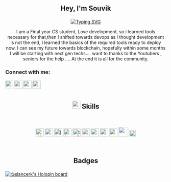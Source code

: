 ## <p align='center'>Hey, I'm Souvik <p/>


<p align='center'>
<a href="https://git.io/typing-svg" align='center'><img src="https://readme-typing-svg.demolab.com?font=Fira+Code&pause=1000&color=0FF700&center=true&vCenter=true&width=435&lines=DEVOPS+ENGINEER;FREELANCER" alt="Typing SVG" /></a>
</p>

<p align='center'>I am a Final year CS student, Love development, so i learned tools necessary for that,then I shifted towards devops as 
I thought development is not the end, I learned the basics of the required tools ready to deploy now. I can see my future 
towards blockchain, hopefully within some months I will be starting with next gen techs.... 
want to thanks to the Youtubers , seniors for the help .... 
At the end it is all for the community.</p>


<h3 align="left">Connect with me:</h3>
<p align="left">
  
<a href="https://www.linkedin.com/in/souvik-paul-653a291b9/">
  <img align="left" width="24px" src="https://cdn-icons-png.flaticon.com/512/174/174857.png"  />
</a>
<a href="https://twitter.com/Souvikp21570038">
  <img align="left" width="26px" src="https://logodownload.org/wp-content/uploads/2014/09/twitter-logo-6.png" />
</a>

<a href="https://www.instagram.com/slender_singer/">
  <img align="left" width="26px" src="https://upload.wikimedia.org/wikipedia/commons/thumb/a/a5/Instagram_icon.png/1024px-Instagram_icon.png" />
</a>

<a href="mailto:psouvik260@gmail.com">
  <img align="left" width="26px" src="https://cdn-icons-png.flaticon.com/512/281/281769.png" />
</a>


  

<br />
<br />
  
  
## <p align='center'> <img src="https://media2.giphy.com/media/QssGEmpkyEOhBCb7e1/giphy.gif?cid=ecf05e47a0n3gi1bfqntqmob8g9aid1oyj2wr3ds3mg700bl&rid=giphy.gif" width ="25"><b> Skills</b></p>
  
<br>
<p align='center'>
<a margin="10" href="https://developer.mozilla.org/en-US/docs/Web/HTML" target="_blank"><img margin="10px" height="25" src="https://github.com/abdoachhoubi/abdoachhoubi/blob/main/svgs/html.svg" alt="html"></a>
<a margin="10" href="https://developer.mozilla.org/en-US/docs/Web/CSS" target="_blank"><img margin="10px" height="25" src="https://github.com/abdoachhoubi/abdoachhoubi/blob/main/svgs/css.svg" alt="css"></a>
<a margin="10" href="https://developer.mozilla.org/en-US/docs/Web/JavaScript" target="_blank"><img margin="10px" height="25" src="https://github.com/abdoachhoubi/abdoachhoubi/blob/main/svgs/javascript.svg" alt="javascript"></a>
<a margin="10" href="https://getbootstrap.com" target="_blank"><img margin="10px" height="25" src="https://github.com/abdoachhoubi/abdoachhoubi/blob/main/svgs/bootstrap.svg" alt="bootstrap"></a>
<a margin="10" href="https://tailwindcss.com" target="_blank"><img margin="10px" height="25" src="https://github.com/abdoachhoubi/abdoachhoubi/blob/main/svgs/tailwind.svg" alt="tailwind"></a>
<a margin="10" href="https://www.linux.org/" target="_blank"><img margin="10px" height="25" src="https://upload.wikimedia.org/wikipedia/commons/thumb/f/f1/Icons8_flat_linux.svg/1200px-Icons8_flat_linux.svg.png" alt=""></a>
<a margin="10" href="https://hub.docker.com/" target="_blank"><img margin="10px" height="25" src="https://www.docker.com/wp-content/uploads/2022/03/vertical-logo-monochromatic.png" alt=""></a>
<a margin="10" href="https://kubernetes.io/" target="_blank"><img margin="10px" height="25" src="https://upload.wikimedia.org/wikipedia/commons/3/39/Kubernetes_logo_without_workmark.svg" alt=""></a>
<a margin="10" href="https://www.mysql.com/" target="_blank"><img margin="10px" height="25" src="https://1000logos.net/wp-content/uploads/2020/08/MySQL-Logo.png" alt=""></a>
<a margin="10" href="https://www.ansible.com/" target="_blank"><img margin="10px" height="30" src="https://upload.wikimedia.org/wikipedia/commons/2/24/Ansible_logo.svg" alt=""></a>  
<a margin="10" href="https://aws.amazon.com/" target="_blank"><img margin="10px" height="20" src="https://upload.wikimedia.org/wikipedia/commons/9/93/Amazon_Web_Services_Logo.svg" alt=""></a>   
  
  
</p>

<br>

## <p align='center' > Badges</p>
  
  
  [![@slancerk's Holopin board](https://holopin.me/slancerk)](https://holopin.io/@slancerk)

